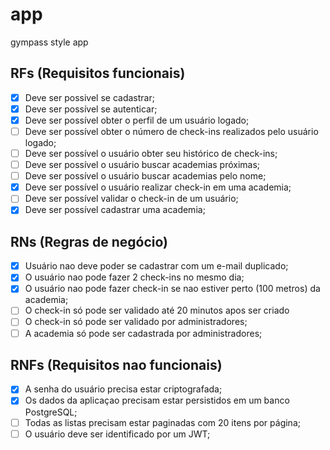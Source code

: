 # app
 gympass style app

## RFs (Requisitos funcionais)

- [x] Deve ser possivel se cadastrar;
- [x] Deve ser possível se autenticar;
- [x] Deve ser possível obter o perfil de um usuário logado;
- [ ] Deve ser possível obter o número de check-ins realizados pelo usuário logado;
- [ ] Deve ser possível o usuário obter seu histórico de check-ins;
- [ ] Deve ser possível o usuário buscar academias próximas;
- [ ] Deve ser possível o usuário buscar academias pelo nome;
- [x] Deve ser possível o usuário realizar check-in em uma academia;
- [ ] Deve ser possível validar o check-in de um usuário;
- [x] Deve ser possível cadastrar uma academia; 

## RNs (Regras de negócio)

- [x] Usuário nao deve poder se cadastrar com um e-mail duplicado;
- [x] O usuário nao pode fazer 2 check-ins no mesmo dia;
- [x] O usuário nao pode fazer check-in se nao estiver perto (100 metros) da academia;
- [ ] O check-in só pode ser validado até 20 minutos apos ser criado
- [ ] O check-in só pode ser validado por administradores;
- [ ] A academia só pode ser cadastrada por administradores;

## RNFs (Requisitos nao funcionais)

- [x] A senha do usuário precisa estar criptografada;
- [x] Os dados da aplicaçao precisam estar persistidos em um banco PostgreSQL;
- [ ] Todas as listas precisam estar paginadas com 20 itens por página;
- [ ] O usuário deve ser identificado por um JWT;
